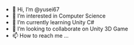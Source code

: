 - 👋 Hi, I’m @yusei67
- 👀 I’m interested in Computer Science
- 🌱 I’m currently learning Unity C#
- 💞️ I’m looking to collaborate on Unity 3D Game 
- 📫 How to reach me ...

<!---
yusei67/yusei67 is a ✨ special ✨ repository because its `README.md` (this file) appears on your GitHub profile.
You can click the Preview link to take a look at your changes.
--->
